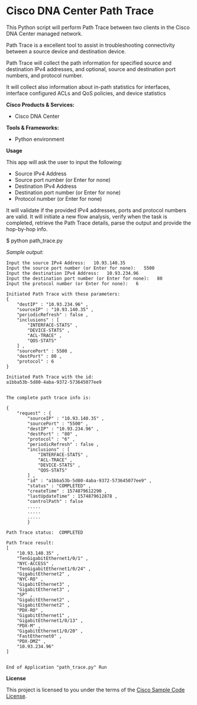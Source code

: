# Cisco DNA Center Path Trace


This Python script will perform Path Trace between two clients in the Cisco DNA Center managed network.

Path Trace is a excellent tool to assist in troubleshooting connectivity between a source device and destination device.

Path Trace will collect the path information for specified source and destination IPv4 addresses, and optional, source and destination port numbers, and protocol number.

It will collect also information about in-path statistics for interfaces, interface configured ACLs and QoS policies, and device statistics

**Cisco Products & Services:**

- Cisco DNA Center

**Tools & Frameworks:**

- Python environment

**Usage**

This app will ask the user to input the following:

- Source IPv4 Address
- Source port number (or Enter for none)
- Destination IPv4 Address
- Destination port number (or Enter for none)
- Protocol number (or Enter for none)

It will validate if the provided IPv4 addresses, ports and protocol numbers are valid.
It will initiate a new flow analysis, verify when the task is completed, retrieve the Path Trace details, parse the output and provide the hop-by-hop info.

$ python path_trace.py 

*Sample output:*

    Input the source IPv4 Address:   10.93.140.35
    Input the source port number (or Enter for none):   5500
    Input the destination IPv4 Address:   10.93.234.96
    Input the destination port number (or Enter for none):   80
    Input the protocol number (or Enter for none):   6
    
    Initiated Path Trace with these parameters:
    {
        "destIP" : "10.93.234.96" , 
        "sourceIP" : "10.93.140.35" , 
        "periodicRefresh" : false , 
        "inclusions" : [
            "INTERFACE-STATS" , 
            "DEVICE-STATS" , 
            "ACL-TRACE" , 
            "QOS-STATS"
        ] , 
        "sourcePort" : 5500 , 
        "destPort" : 80 , 
        "protocol" : 6
    }
    
    Initiated Path Trace with the id: 
    a1bba53b-5d80-4aba-9372-573645077ee9
    
    
    The complete path trace info is: 
    
    {
        "request" : {
            "sourceIP" : "10.93.140.35" , 
            "sourcePort" : "5500" , 
            "destIP" : "10.93.234.96" , 
            "destPort" : "80" , 
            "protocol" : "6" , 
            "periodicRefresh" : false , 
            "inclusions" : [
                "INTERFACE-STATS" , 
                "ACL-TRACE" , 
                "DEVICE-STATS" , 
                "QOS-STATS"
            ] , 
            "id" : "a1bba53b-5d80-4aba-9372-573645077ee9" , 
            "status" : "COMPLETED" , 
            "createTime" : 1574879612290 , 
            "lastUpdateTime" : 1574879612878 , 
            "controlPath" : false
            .....
            .....
            .....
            }
    
    Path Trace status:  COMPLETED
    
    Path Trace result:
    [
        "10.93.140.35" , 
        "TenGigabitEthernet1/0/1" , 
        "NYC-ACCESS" , 
        "TenGigabitEthernet1/0/24" , 
        "GigabitEthernet2" , 
        "NYC-RO" , 
        "GigabitEthernet3" , 
        "GigabitEthernet3" , 
        "SP" , 
        "GigabitEthernet2" , 
        "GigabitEthernet2" , 
        "PDX-RO" , 
        "GigabitEthernet1" , 
        "GigabitEthernet1/0/13" , 
        "PDX-M" , 
        "GigabitEthernet1/0/20" , 
        "FastEthernet0" , 
        "PDX-DMZ" , 
        "10.93.234.96"
    ]
    
    
    End of Application "path_trace.py" Run


**License**

This project is licensed to you under the terms of the [Cisco Sample Code License](./LICENSE).
